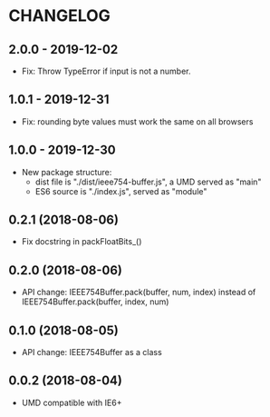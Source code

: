 # CHANGELOG

## 2.0.0 - 2019-12-02
- Fix: Throw TypeError if input is not a number.

## 1.0.1 - 2019-12-31
- Fix: rounding byte values must work the same on all browsers

## 1.0.0 - 2019-12-30
- New package structure:
	* dist file is "./dist/ieee754-buffer.js", a UMD served as "main"
	* ES6 source is "./index.js", served as "module"

## 0.2.1 (2018-08-06)
- Fix docstring in packFloatBits_()

## 0.2.0 (2018-08-06)
- API change: IEEE754Buffer.pack(buffer, num, index) instead of IEEE754Buffer.pack(buffer, index, num)

## 0.1.0 (2018-08-05)
- API change: IEEE754Buffer as a class

## 0.0.2 (2018-08-04)
- UMD compatible with IE6+

